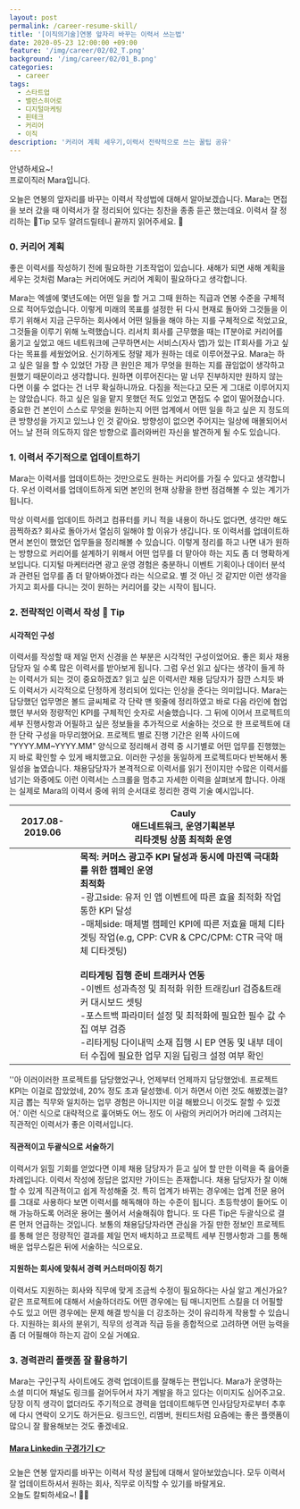 ```yaml
---
layout: post
permalink: /career-resume-skill/
title: '[이직의기술]연봉 앞자리 바꾸는 이력서 쓰는법'
date: 2020-05-23 12:00:00 +09:00
feature: '/img/career/02/02_T.png'
background: '/img/career/02/01_B.png'
categories:
  - career
tags:
  - 스타트업
  - 밸런스히어로
  - 디지털마케팅
  - 핀테크
  - 커리어
  - 이직
description: '커리어 계획 세우기,이력서 전략적으로 쓰는 꿀팁 공유'
---
```


안녕하세요~!<br>
프로이직러 Mara입니다. 

오늘은 연봉의 앞자리를 바꾸는 이력서 작성법에 대해서 알아보겠습니다. Mara는 면접을 보러 갔을 때 이력서가 잘 정리되어 있다는 칭찬을 종종 듣곤 했는데요. 이력서 잘 정리하는 🍯Tip 모두 알려드릴테니 끝까지 읽어주세요. 💪

### 0. 커리어 계획

좋은 이력서를 작성하기 전에 필요하한 기초작업이 있습니다. 새해가 되면 새해 계획을 세우는 것처럼 Mara는 커리어에도 커리어 계획이 필요하다고 생각합니다. 

Mara는 엑셀에 몇년도에는 어떤 일을 할 거고 그때 원하는 직급과 연봉 수준을 구체적으로 적어두었습니다. 이렇게 미래의 목표를 설정한 뒤 다시 현재로 돌아와 그것들을 이루기 위해서 지금 근무하는 회사에서 어떤 일들을 해야 하는 지를 구체적으로 적었고요, 그것들을 이루기 위해 노력했습니다. 리서치 회사를 근무했을 때는 IT분야로 커리어를 옮기고 싶었고 애드 네트워크에 근무하면서는 서비스(자사 앱)가 있는 IT회사를 가고 싶다는 목표를 세웠었어요. 신기하게도 정말 제가 원하는 데로 이루어졌구요. Mara는 하고 싶은 일을 할 수 있었던 가장 큰 원인은 제가 무엇을 원하는 지를 끊임없이 생각하고 원했기 때문이라고 생각합니다. 원하면 이루어진다는 말 너무 진부하지만 원하지 않는 다면 이룰 수 없다는 건 너무 확실하니까요. 다짐을 적는다고 모든 게 그대로 이루어지지는 않았습니다. 하고 싶은 일을 맡지 못했던 적도 있었고 면접도 수 없이 떨어졌습니다. 중요한 건 본인이 스스로 무엇을 원하는지 어떤 업계에서 어떤 일을 하고 싶은 지 정도의 큰 방향성을 가지고 있느냐 인 것 같아요. 방향성이 없으면 주어지는 일상에 매몰되어서 어느 날 전혀 의도하지 않은 방향으로 흘러와버린 자신을 발견하게 될 수도 있습니다.    

### 1. 이력서 주기적으로 업데이트하기 

Mara는 이력서를 업데이트하는 것만으로도 원하는 커리어를 가질 수 있다고 생각합니다. 우선 이력서를 업데이트하게 되면 본인의 현재 상황을 한번 점검해볼 수 있는 계기가 됩니다. 

막상 이력서를 업데이트 하려고 컴퓨터를 키니 적을 내용이 하나도 없다면, 생각만 해도 끔찍하죠? 회사로 돌아가서 열심히 일해야 할 이유가 생깁니다. 또 이력서를 업데이트하면서 본인이 했었던 업무들을 정리해볼 수 있습니다. 이렇게 정리를 하고 나면 내가 원하는 방향으로 커리어를 설계하기 위해서 어떤 업무를 더 맡아야 하는 지도 좀 더 명확하게 보입니다. 디지털 마케터라면 광고 운영 경험은 충분하니 이벤트 기획이나 데이터 분석과 관련된 업무를 좀 더 맡아봐야겠다 라는 식으로요. 별 것 아닌 것 같지만 이런 생각을 가지고 회사를 다니는 것이 원하는 커리어를 갖는 시작이 됩니다. 

### 2. 전략적인 이력서 작성 🍯 Tip

#### 시각적인 구성

이력서를 작성할 때 제일 먼저 신경을 쓴 부분은 시각적인 구성이었어요. 좋은 회사 채용 담당자 일 수록 많은 이력서를 받아보게 됩니다. 그럼 우선 읽고 싶다는 생각이 들게 하는 이력서가 되는 것이 중요하겠죠? 읽고 싶은 이력서란 채용 담당자가 잠깐 스치듯 봐도 이력서가 시각적으로 단정하게 정리되어 있다는 인상을 준다는 의미입니다. Mara는 담당했던 업무명은 볼드 글씨체로 각 단락 맨 윗줄에 정리하였고 바로 다음 라인에 협업했던 부서와 정량적인 KPI를 구체적인 숫자로 서술했습니다. 그 뒤에 이어서 프로젝트의 세부 진행사항과 어필하고 싶은 정보들을 추가적으로 서술하는 것으로 한 프로젝트에 대한 단락 구성을 마무리했어요. 프로젝트 별로 진행 기간은 왼쪽 사이드에 "YYYY.MM~YYYY.MM" 양식으로 정리해서 경력 중 시기별로 어떤 업무를 진행했는지 바로 확인할 수 있게 배치했고요. 이러한 구성을 동일하게 프로젝트마다 반복해서 통일성을 높였습니다. 채용담당자가 본격적으로 이력서를 읽기 전이지만 수많은 이력서를 넘기는 와중에도 이런 이력서는 스크롤을 멈추고 자세한 이력을 살펴보게 합니다. 아래는 실제로 Mara의 이력서 중에 위의 순서대로 정리한 경력 기술 예시입니다. 

| 2017.08-2019.06 | **Cauly**<br />애드네트워크, 운영기획본부<br />리타겟팅 상품  최적화 운영 |
| --------------- | ------------------------------------------------------------ |
|                 | **목적: 커머스 광고주 KPI 달성과 동시에  마진액 극대화를 위한 캠페인 운영**  <br/>**최적화**  <br />-광고side: 유저 인 앱 이벤트에 따른 효율 최적화 작업 통한 KPI 달성  <br />-매체side: 매체별 캠페인 KPI에 따른 저효율 매체 디타겟팅 작업(e.g, CPP: CVR & CPC/CPM: CTR 극악 매체 디타겟팅)<br /><br />**리타게팅 집행 준비  트래커사 연동**<br />-이벤트 성과측정 및 최적화 위한 트래킹url 검증&트래커 대시보드 셋팅   <br />-포스트백 파라미터 설정 및 최적화에 필요한 필수 값 수집 여부 검증  <br />-리타게팅 다이내믹 소재 집행 시 EP 연동 및 내부 데이터 수집에 필요한 업무 지원  딥링크 설정 여부 확인 |

''아 이러이러한 프로젝트를 담당했었구나, 언제부터 언제까지 담당했었네. 프로젝트 KPI는 이걸로 잡았었네, 20% 정도 초과 달성했네. 이거 하면서 이런 것도 해봤겠는걸? 지금 뽑는 직무와 일치하는 업무 경험은 아니지만 이걸 해봤으니 이것도 잘할 수 있겠어.' 이런 식으로 대략적으로 훑어봐도 어느 정도 이 사람의 커리어가 머리에 그려지는 직관적인 이력서가 좋은 이력서입니다. 

#### 직관적이고 두괄식으로 서술하기 

이력서가 읽힐 기회를 얻었다면 이제 채용 담당자가 듣고 싶어 할 만한 이력을 죽 읊어줄 차례입니다. 이력서 작성에 정답은 없지만 가이드는 존재합니다. 채용 담당자가 잘 이해할 수 있게 직관적이고 쉽게 작성해줄 것. 
특히 업계가 바뀌는 경우에는 업계 전문 용어를 그대로 사용하다 보면 이력서를 해독해야 하는 수준이 됩니다. 초등학생이 들어도 이해 가능하도록 어려운 용어는 풀어서 서술해줘야 합니다. 또 다른 Tip은 두괄식으로 결론 먼저 언급하는 것입니다. 보통의 채용담당자라면 관심을 가질 만한 정보인 프로젝트를 통해 얻은 정량적인 결과를 제일 먼저 배치하고 프로젝트 세부 진행사항과 그를 통해 배운 업무스킬은 뒤에 서술하는 식으로요.  

#### 지원하는 회사에 맞춰서 경력 커스터마이징 하기

이력서도 지원하는 회사와 직무에 맞게 조금씩 수정이 필요하다는 사실 알고 계신가요? 같은 프로젝트에 대해서 서술하더라도 어떤 경우에는 팀 매니지먼트 스킬을 더 어필할 수도 있고 어떤 경우에는 문제 해결 방식을 더 강조하는 것이 유리하게 작용할 수 있습니다. 지원하는 회사의 분위기, 직무의 성격과 직급 등을 종합적으로 고려하면 어떤 능력을 좀 더 어필해야 하는지 감이 오실 거예요. 

### 3. 경력관리 플랫폼 잘 활용하기

Mara는 구인구직 사이트에도 경력 업데이트를 잘해두는 편입니다. Mara가 운영하는 소셜 미디어 채널도 링크를 걸어두어서 자기 계발을 하고 있다는 이미지도 심어주고요. 당장 이직 생각이 없더라도 주기적으로 경력을 업데이트해두면 인사담당자로부터 추후에 다시 연락이 오기도 하거든요. 링크드인, 리멤버, 원티드처럼 요즘에는 좋은 플랫폼이 많으니 잘 활용해보는 것도 좋겠네요. 

#### [Mara Linkedin 구경가기 👉](https://www.linkedin.com/in/somi-kim-884bb1b7/)

오늘은 연봉 앞자리를 바꾸는 이력서 작성 꿀팁에 대해서 알아보았습니다. 모두 이력서 잘 업데이트하셔서 원하는 회사, 직무로 이직할 수 있기를 바랄게요.<br>
오늘도 칼퇴하세요~! 🙋‍♀️  

